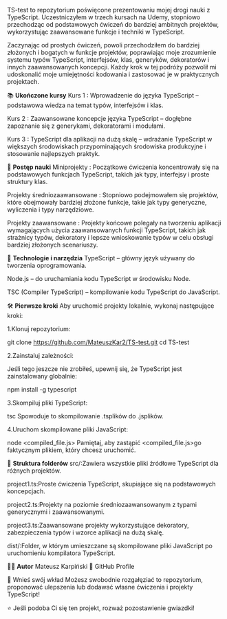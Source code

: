  TS-test to repozytorium poświęcone prezentowaniu mojej drogi nauki z TypeScript. Uczestniczyłem w trzech kursach na Udemy, stopniowo przechodząc od podstawowych ćwiczeń do bardziej ambitnych projektów, wykorzystując zaawansowane funkcje i techniki w TypeScript.

Zaczynając od prostych ćwiczeń, powoli przechodziłem do bardziej złożonych i bogatych w funkcje projektów, poprawiając moje zrozumienie systemu typów TypeScript, interfejsów, klas, generyków, dekoratorów i innych zaawansowanych koncepcji. Każdy krok w tej podróży pozwolił mi udoskonalić moje umiejętności kodowania i zastosować je w praktycznych projektach.

📚 **Ukończone kursy**
Kurs 1 : Wprowadzenie do języka TypeScript – podstawowa wiedza na temat typów, interfejsów i klas.

Kurs 2 : Zaawansowane koncepcje języka TypeScript – dogłębne zapoznanie się z generykami, dekoratorami i modułami.

Kurs 3 : TypeScript dla aplikacji na dużą skalę – wdrażanie TypeScript w większych środowiskach przypominających środowiska produkcyjne i stosowanie najlepszych praktyk.

🚀 **Postęp nauki**
Miniprojekty : Początkowe ćwiczenia koncentrowały się na podstawowych funkcjach TypeScript, takich jak typy, interfejsy i proste struktury klas.

Projekty średniozaawansowane : Stopniowo podejmowałem się projektów, które obejmowały bardziej złożone funkcje, takie jak typy generyczne, wyliczenia i typy narzędziowe.

Projekty zaawansowane : Projekty końcowe polegały na tworzeniu aplikacji wymagających użycia zaawansowanych funkcji TypeScript, takich jak strażnicy typów, dekoratory i lepsze wnioskowanie typów w celu obsługi bardziej złożonych scenariuszy.

🔧 **Technologie i narzędzia**
TypeScript – główny język używany do tworzenia oprogramowania.

Node.js – do uruchamiania kodu TypeScript w środowisku Node.

TSC (Compiler TypeScript) – kompilowanie kodu TypeScript do JavaScript.

🛠️ **Pierwsze kroki**
Aby uruchomić projekty lokalnie, wykonaj następujące kroki:

1.Klonuj repozytorium:

git clone https://github.com/MateuszKar2/TS-test.git
cd TS-test

2.Zainstaluj zależności:

Jeśli tego jeszcze nie zrobiłeś, upewnij się, że TypeScript jest zainstalowany globalnie:

npm install -g typescript

3.Skompiluj pliki TypeScript:

tsc
Spowoduje to skompilowanie .tsplików do .jsplików.

4.Uruchom skompilowane pliki JavaScript:

node <compiled_file.js>
Pamiętaj, aby zastąpić <compiled_file.js>go faktycznym plikiem, który chcesz uruchomić.

📂 **Struktura folderów**
src/:Zawiera wszystkie pliki źródłowe TypeScript dla różnych projektów.

project1.ts:Proste ćwiczenia TypeScript, skupiające się na podstawowych koncepcjach.

project2.ts:Projekty na poziomie średniozaawansowanym z typami generycznymi i zaawansowanymi.

project3.ts:Zaawansowane projekty wykorzystujące dekoratory, zabezpieczenia typów i wzorce aplikacji na dużą skalę.

dist/:Folder, w którym umieszczane są skompilowane pliki JavaScript po uruchomieniu kompilatora TypeScript.

🧑‍💻 **Autor**
Mateusz Karpiński
🔗 GitHub Profile

💬 Wnieś swój wkład
Możesz swobodnie rozgałęziać to repozytorium, proponować ulepszenia lub dodawać własne ćwiczenia i projekty TypeScript!

⭐ Jeśli podoba Ci się ten projekt, rozważ pozostawienie gwiazdki!

